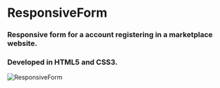 <h1>ResponsiveForm</h1>

<h3>Responsive form for a account registering in a marketplace website.</h3>

<h3>Developed in HTML5 and CSS3.</h3>

![ResponsiveForm](https://user-images.githubusercontent.com/84885760/218220543-d8975ef7-fba6-42cb-96c1-7098bfa17329.png)
